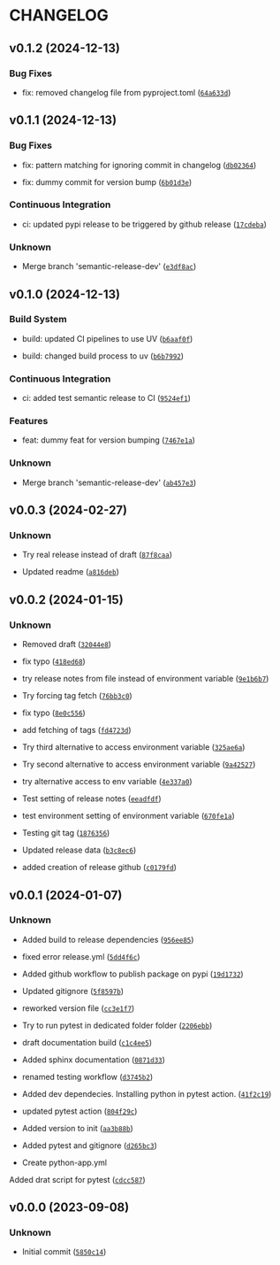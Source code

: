 # CHANGELOG


## v0.1.2 (2024-12-13)

### Bug Fixes

* fix: removed changelog file from pyproject.toml ([`64a633d`](https://github.com/mpasson/test_package_mp/commit/64a633d4f0d1693f17c5d50a7260bb1e62a70273))


## v0.1.1 (2024-12-13)

### Bug Fixes

* fix: pattern matching for ignoring commit in changelog ([`db02364`](https://github.com/mpasson/test_package_mp/commit/db02364bb1692d93fef72b2dabfbbe24fae362ba))

* fix: dummy commit for version bump ([`6b01d3e`](https://github.com/mpasson/test_package_mp/commit/6b01d3e310ad887eb19eb1284d5eba0aa959121d))

### Continuous Integration

* ci: updated pypi release to be triggered by github release ([`17cdeba`](https://github.com/mpasson/test_package_mp/commit/17cdebaf209eb598917ab966db98c14d11193710))

### Unknown

* Merge branch 'semantic-release-dev' ([`e3df8ac`](https://github.com/mpasson/test_package_mp/commit/e3df8ac97b9b587b4f7e2efe8ae2bd5a4de2c4c3))


## v0.1.0 (2024-12-13)

### Build System

* build: updated CI pipelines to use UV ([`b6aaf0f`](https://github.com/mpasson/test_package_mp/commit/b6aaf0f8f3f84ed16abb9721f7af6b85acc96e8f))

* build: changed build process to uv ([`b6b7992`](https://github.com/mpasson/test_package_mp/commit/b6b799291e43a1f3019e4328c6fe52a3b56e56fe))

### Continuous Integration

* ci: added test semantic release to CI ([`9524ef1`](https://github.com/mpasson/test_package_mp/commit/9524ef1873cb5f13782d1738785bedcec27bff14))

### Features

* feat: dummy feat for version bumping ([`7467e1a`](https://github.com/mpasson/test_package_mp/commit/7467e1a90e5d094cb6229c4e2b77d68b727a6dfb))

### Unknown

* Merge branch 'semantic-release-dev' ([`ab457e3`](https://github.com/mpasson/test_package_mp/commit/ab457e31043e91ed5dbe7062a761f49e1cbc5e76))


## v0.0.3 (2024-02-27)

### Unknown

* Try real release instead of draft ([`87f8caa`](https://github.com/mpasson/test_package_mp/commit/87f8caaf671dffa285cb6e8b1d572d43bfbcebb7))

* Updated readme ([`a816deb`](https://github.com/mpasson/test_package_mp/commit/a816debfc14a07fee81168c31d57432490e0284e))


## v0.0.2 (2024-01-15)

### Unknown

* Removed draft ([`32044e8`](https://github.com/mpasson/test_package_mp/commit/32044e82b6b459962f3dbb4163fbfb9ee1d08044))

* fix typo ([`418ed68`](https://github.com/mpasson/test_package_mp/commit/418ed68eef203d2d5049652f58c7eccf9fa8df03))

* try release notes from file instead of environment variable ([`9e1b6b7`](https://github.com/mpasson/test_package_mp/commit/9e1b6b7fb2aa7466e13569d688473fd758838e5e))

* Try forcing tag fetch ([`76bb3c0`](https://github.com/mpasson/test_package_mp/commit/76bb3c0453e78550ec08f5721285e1f95ce6b69f))

* fix typo ([`8e0c556`](https://github.com/mpasson/test_package_mp/commit/8e0c556f1875746c67215c6e70f1081cd285416b))

* add fetching of tags ([`fd4723d`](https://github.com/mpasson/test_package_mp/commit/fd4723d4d8bc5e628c0b764d611cfbb7804cfe36))

* Try third alternative to access environment variable ([`325ae6a`](https://github.com/mpasson/test_package_mp/commit/325ae6ab74c5acbd19c61dc2095b4ac884f4b559))

* Try second alternative to access environment variable ([`9a42527`](https://github.com/mpasson/test_package_mp/commit/9a425270cc19165f8fa1f10a1d7cbe21789eb93b))

* try alternative access to env variable ([`4e337a0`](https://github.com/mpasson/test_package_mp/commit/4e337a0271db1780c0db7c6570fa9d35b78ed8ee))

* Test setting of release notes ([`eeadfdf`](https://github.com/mpasson/test_package_mp/commit/eeadfdf8f595d9dfd520a421b1a9f9db7c3d31c1))

* test environment setting of environment variable ([`670fe1a`](https://github.com/mpasson/test_package_mp/commit/670fe1ab29a183a55250ef820cf3d71e69ae3891))

* Testing git tag ([`1876356`](https://github.com/mpasson/test_package_mp/commit/1876356e1689c9c7797664b8a47922e56b6e8b5b))

* Updated release data ([`b3c8ec6`](https://github.com/mpasson/test_package_mp/commit/b3c8ec6dbad3f5a1a7ddc1e2900c16956cbc06a0))

* added creation of release github ([`c0179fd`](https://github.com/mpasson/test_package_mp/commit/c0179fd90a3b0025898d137c88f1d41335e5e3dc))


## v0.0.1 (2024-01-07)

### Unknown

* Added build to release dependencies ([`956ee85`](https://github.com/mpasson/test_package_mp/commit/956ee8552c11b847d45bc807ac9514de46b53577))

* fixed error release.yml ([`5dd4f6c`](https://github.com/mpasson/test_package_mp/commit/5dd4f6c5baeb57c8a963e8ac2c19887f2061a02f))

* Added github workflow to publish package on pypi ([`19d1732`](https://github.com/mpasson/test_package_mp/commit/19d17327f38ae01acae311c6998b8ffc65a8b5ee))

* Updated gitignore ([`5f8597b`](https://github.com/mpasson/test_package_mp/commit/5f8597b7047cfd3ddeef8f28cb0106e6f67795a5))

* reworked version file ([`cc3e1f7`](https://github.com/mpasson/test_package_mp/commit/cc3e1f7878756ddc9479aa20d014b2fc1702059c))

* Try to run pytest in dedicated folder folder ([`2206ebb`](https://github.com/mpasson/test_package_mp/commit/2206ebba7179080a351a94a84e8c423aefb06f24))

* draft documentation build ([`c1c4ee5`](https://github.com/mpasson/test_package_mp/commit/c1c4ee5a9e035212db9c5cae87629274ff6c565b))

* Added sphinx documentation ([`0871d33`](https://github.com/mpasson/test_package_mp/commit/0871d333274ab6d2ce0691747f3db34a9d32e1bd))

* renamed testing workflow ([`d3745b2`](https://github.com/mpasson/test_package_mp/commit/d3745b287c7c2a57bc9ba6896a752564487bff29))

* Added dev dependecies.
Installing python in pytest action. ([`41f2c19`](https://github.com/mpasson/test_package_mp/commit/41f2c1971ca4c511a2c1671b65543a0858e7516e))

* updated pytest action ([`804f29c`](https://github.com/mpasson/test_package_mp/commit/804f29ce654b20135ce4d5c3fc74cc018adb8b0c))

* Added version to init ([`aa3b88b`](https://github.com/mpasson/test_package_mp/commit/aa3b88b6407a2092b08e85c112a7397ab3973706))

* Added pytest and gitignore ([`d265bc3`](https://github.com/mpasson/test_package_mp/commit/d265bc39d9fde0b9065d11ea4c42cb933d586387))

* Create python-app.yml

Added drat script for pytest ([`cdcc587`](https://github.com/mpasson/test_package_mp/commit/cdcc587fd09ea64e5f240461365d1f066f70e362))


## v0.0.0 (2023-09-08)

### Unknown

* Initial commit ([`5850c14`](https://github.com/mpasson/test_package_mp/commit/5850c14fd7aadd5cbec27657da0f538c22f1b63d))
